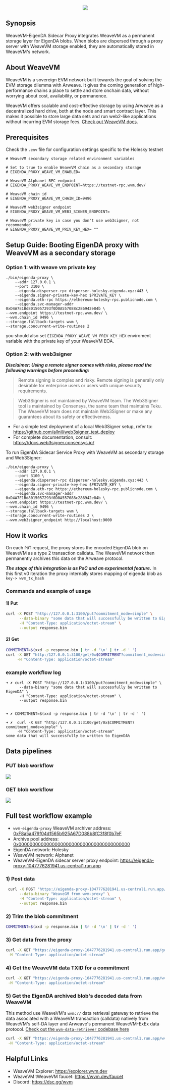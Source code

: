 <p align="center">
  <a href="https://wvm.dev">
    <img src="./media/banner.png">
  </a>
</p>

## Synopsis

WeaveVM-EigenDA Sidecar Proxy integrates WeaveVM as a permanent storage layer for EigenDA blobs. When blobs are dispersed through a proxy server with WeaveVM storage enabled, they are automatically stored in WeaveVM's network.

## About WeaveVM

WeaveVM is a sovereign EVM network built towards the goal of solving the EVM storage dilemma with Arweave. It gives the coming generation of high-performance chains a place to settle and store onchain data, without worrying about cost, availability, or permanence.

WeaveVM offers scalable and cost-effective storage by using Arweave as a decentralized hard drive, both at the node and smart contract layer. This makes it possible to store large data sets and run web2-like applications without incurring EVM storage fees. [Check out WeaveVM docs](https://docs.wvm.dev).

## Prerequisites

Check the `.env` file for configuration settings specific to the Holesky testnet

```env
# WeaveVM secondary storage related environment variables

# Set to true to enable WeaveVM chain as a secondary storage
# EIGENDA_PROXY_WEAVE_VM_ENABLED=

# WeaveVM Alphanet RPC endpoint
# EIGENDA_PROXY_WEAVE_VM_ENDPOINT=https://testnet-rpc.wvm.dev/

# WeaveVM chain id
# EIGENDA_PROXY_WEAVE_VM_CHAIN_ID=9496

# WeaveVM web3signer endpoint
# EIGENDA_PROXY_WEAVE_VM_WEB3_SIGNER_ENDPOINT=

# WeaveVM private key in case you don't use web3signer, not recommended
# EIGENDA_PROXY_WEAVE_VM_PRIV_KEY_HEX= ""
```

## Setup Guide: Booting EigenDA proxy with WeaveVM as a secondary storage

### Option 1: with weave vm private key

```log
./bin/eigenda-proxy \
    --addr 127.0.0.1 \
    --port 3100 \
    --eigenda.disperser-rpc disperser-holesky.eigenda.xyz:443 \
    --eigenda.signer-private-key-hex $PRIVATE_KEY \
    --eigenda.eth-rpc https://ethereum-holesky-rpc.publicnode.com \
    --eigenda.svc-manager-addr 0xD4A7E1Bd8015057293f0D0A557088c286942e84b \
--wvm.endpoint https://testnet-rpc.wvm.dev/ \
--wvm.chain_id 9496 \
--storage.fallback-targets wvm \
--storage.concurrent-write-routines 2
```

you should also set `EIGENDA_PROXY_WEAVE_VM_PRIV_KEY_HEX` enviroment variable with the private key of your WeaveVM EOA.

### Option 2: with web3signer

***Disclaimer: Using a remote signer comes with risks, please read the following warnings before proceeding:***

> Remote signing is complex and risky. Remote signing is generally only desirable for enterprise users or users with unique security requirements.

> Web3Signer is not maintained by WeaveVM team. The Web3Signer tool is maintained by Consensys, the same team that maintains Teku. The WeaveVM team does not maintain Web3Signer or make any guarantees about its safety or effectiveness.

- For a simple test deployment of a local Web3Signer setup, refer to: <https://github.com/allnil/web3signer_test_deploy>
- For complete documentation, consult: <https://docs.web3signer.consensys.io/>

To run EigenDA Sidecar Service Proxy with WeaveVM as secondary storage and Web3Signer:

```log
./bin/eigenda-proxy \
    --addr 127.0.0.1 \
    --port 3100 \
    --eigenda.disperser-rpc disperser-holesky.eigenda.xyz:443 \
    --eigenda.signer-private-key-hex $PRIVATE_KEY \
    --eigenda.eth-rpc https://ethereum-holesky-rpc.publicnode.com \
    --eigenda.svc-manager-addr 0xD4A7E1Bd8015057293f0D0A557088c286942e84b \
--wvm.endpoint https://testnet-rpc.wvm.dev/ \
--wvm.chain_id 9496 \
--storage.fallback-targets wvm \
--storage.concurrent-write-routines 2 \
--wvm.web3signer_endpoint http://localhost:9000
```

## How it works

On each `PUT` request, the proxy stores the encoded EigenDA blob on WeaveVM as a type 2 transaction calldata. The WeaveVM network then permanently archives this data on the Arweave protocol.

***The stage of this integration is as PoC and an experimental feature.*** In this first v0 iteration the proxy internally stores mapping of eigenda blob as `key-> wvm_tx_hash`

### Commands and example of usage

#### 1) Put

```bash
curl -X POST "http://127.0.0.1:3100/put?commitment_mode=simple" \
      --data-binary "some data that will successfully be written to EigenDA" \
      -H "Content-Type: application/octet-stream" \
      --output response.bin
```

#### 2) Get

```bash
COMMITMENT=$(xxd -p response.bin | tr -d '\n' | tr -d ' ')
curl -X GET "http:/127.0.0.1:3100/get/0x$COMMITMENT?commitment_mode=simple" \
     -H "Content-Type: application/octet-stream"
```

### example workflow log

```log
➜ ✗ curl -X POST "http://127.0.0.1:3100/put?commitment_mode=simple" \
      --data-binary "some data that will successfully be written to EigenDA" \
      -H "Content-Type: application/octet-stream" \
      --output response.bin


➜ ✗ COMMITMENT=$(xxd -p response.bin | tr -d '\n' | tr -d ' ')

➜ ✗  curl -X GET "http:/127.0.0.1:3100/get/0x$COMMITMENT?commitment_mode=simple" \
     -H "Content-Type: application/octet-stream"
some data that will successfully be written to EigenDA%
```

## Data pipelines

### PUT blob workflow

![](./media/put-workflow.png)

### GET blob workflow

![](./media/get-workflow.png)

## Full test workflow example

- `wvm-eigenda-proxy` WeaveVM archiver address: [0xF8a5a479f04d1565b925A67D088b8fC3f8f0b7eF](https://explorer.wvm.dev/address/0xF8a5a479f04d1565b925A67D088b8fC3f8f0b7eF)
- Archive pool address: [0x0000000000000000000000000000000000000000](https://explorer.wvm.dev/address/0x0000000000000000000000000000000000000000)
- EigenDA network: Holesky
- WeaveVM network: Alphanet
- WeaveVM-EigenDA sidecar server proxy endpoint: <https://eigenda-proxy-1047776281941.us-central1.run.app>

### 1) Post data

```bash
 curl -X POST "https://eigenda-proxy-1047776281941.us-central1.run.app/put/?commitment_mode=simple" \
      --data-binary "WeaveGM from wvm-proxy" \
      -H "Content-Type: application/octet-stream" \
      --output response.bin
```

### 2) Trim the blob commitment

```bash
COMMITMENT=$(xxd -p response.bin | tr -d '\n' | tr -d ' ')
```

### 3) Get data from the proxy

```bash
curl -X GET "https://eigenda-proxy-1047776281941.us-central1.run.app/get/0x$COMMITMENT?commitment_mode=simple" \
 -H "Content-Type: application/octet-stream"
```

### 4) Get the WeaveVM data TXID for a commitment

```bash
curl -X GET "https://eigenda-proxy-1047776281941.us-central1.run.app/wvm/get/txhash/0x$COMMITMENT?commitment_mode=simple" \
 -H "Content-Type: application/octet-stream"
```

### 5) Get the EigenDA archived blob's decoded data from WeaveVM

This method use WeaveVM's `wvm://` data retrieval gateway to retrieve the data associated with a WeaveVM transaction (calldata) natively from WeaveVM's self-DA layer and Arweave's permanent WeaveVM-ExEx data protocol. [Check out the `wvm-data-retriever` codebase here](https://github.com/weavevM/wvm-data-retriever)

```bash
curl -X GET "https://eigenda-proxy-1047776281941.us-central1.run.app/wvm/get/0x$COMMITMENT?commitment_mode=simple" \
 -H "Content-Type: application/octet-stream"
```

## Helpful Links

- WeaveVM Explorer: <https://explorer.wvm.dev>
- WeaveVM tWeaveVM faucet: <https://wvm.dev/faucet>
- Discord: <https://dsc.gg/wvm>

